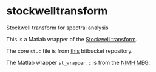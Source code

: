 stockwelltransform
==================

Stockwell transform for spectral analysis

This is a Matlab wrapper of the [Stockwell transform](http://en.wikipedia.org/wiki/S_transform).

The core `st.c` file is from [this](https://bitbucket.org/cleemesser/stockwelltransform/src/a4b1627626c2?at=default) bitbucket repository.

The Matlab wrapper `st_wrapper.c` is from the [NIMH MEG](http://kurage.nimh.nih.gov/meglab/Meg/Ctf2st).


